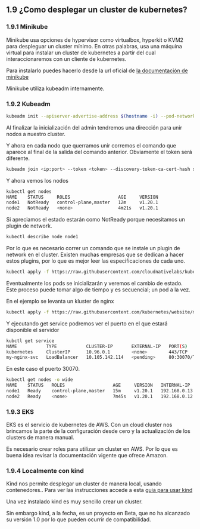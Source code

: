 ## 1.9 ¿Como desplegar un cluster de kubernetes?

### 1.9.1 Minikube

Minikube usa opciones de hypervisor como virtualbox, hyperkit o KVM2 para
despleguar un cluster mínimo. En otras palabras, usa una máquina virtual para
instalar un cluster de kubernetes a partir del cual interaccionaremos con un
cliente de kubernetes.

Para instalarlo puedes hacerlo desde la url oficial de [la documentación de
minikube](https://minikube.sigs.k8s.io/docs/start/)

Minikube utiliza kubeadm internamente.

### 1.9.2 Kubeadm

```bash
kubeadm init --apiserver-advertise-address $(hostname -i) --pod-network-cidr <ip>
```

Al finalizar la inicialización del admin tendremos una dirección para unir nodos
a nuestro cluster.

Y ahora en cada nodo que querramos unir corremos el comando que aparece al final
de la salida del comando anterior. Obviamente el token será diferente.

```bash
kubeadm join <ip:port> --token <token> --discovery-token-ca-cert-hash sha256:<hash>
```

Y ahora vemos los nodos

```bash
kubectl get nodes
NAME    STATUS     ROLES                  AGE     VERSION
node1   NotReady   control-plane,master   12m     v1.20.1
node2   NotReady   <none>                 4m21s   v1.20.1
```

Si apreciamos el estado estarán como NotReady porque necesitamos un plugin de
network.

```bash
kubectl describe node node1
```

Por lo que es necesario correr un comando que se instale un plugin de network en
el cluster. Existen muchas empresas que se dedican a hacer estos plugins, por lo
que es mejor leer las especificaciones de cada uno.

```bash
kubectl apply -f https://raw.githubusercontent.com/cloudnativelabs/kube-router/master/daemonset/kubeadm-kuberouter.yml
```

Eventualmente los pods se inicializarán y veremos el cambio de estado. Este
proceso puede tomar algo de tiempo y es secuencial; un pod a la vez.

En el ejemplo se levanta un kluster de nginx

```bash
kubectl apply -f https://raw.githubusercontent.com/kubernetes/website/master/content/en/examples/application/nginx-app.yml
```

Y ejecutando get service podremos ver el puerto en el que estará disponible el
servidor

```bash
kubctl get service
NAME           TYPE           CLUSTER-IP       EXTERNAL-IP   PORT(S)        AGE
kubernetes     ClusterIP      10.96.0.1        <none>        443/TCP        33m
my-nginx-svc   LoadBalancer   10.105.142.114   <pending>     80:30070/TCP   43s
```

En este caso el puerto 30070.

```bash
kubectl get nodes -o wide
NAME    STATUS   ROLES                  AGE     VERSION   INTERNAL-IP    EXTERNAL-IP   OS-IMAGE                KERNEL-VERSION      CONTAINER-RUNTIME
node1   Ready    control-plane,master   15m     v1.20.1   192.168.0.13   <none>        CentOS Linux 7 (Core)   4.4.0-101-generic   docker://20.10.1
node2   Ready    <none>                 7m45s   v1.20.1   192.168.0.12   <none>        CentOS Linux 7 (Core)   4.4.0-101-generic   docker://20.10.1
```

### 1.9.3 EKS

EKS es el servicio de kubernetes de AWS. Con un cloud cluster nos brincamos la
parte de la configuración desde cero y la actualización de los clusters de
manera manual.

Es necesario crear roles para utilizar un cluster en AWS. Por lo que es buena
idea revisar la documentación vigente que ofrece Amazon.

### 1.9.4 Localmente con kind

Kind nos permite desplegar un cluster de manera local, usando contenedores..
Para ver las instrucciones accede a esta [guia para usar
kind](https://jamesdefabia.github.io/docs/getting-started-guides/docker/)

Una vez instalado kind es muy sencillo crear un cluster. 

Sin embargo kind, a la fecha, es un proyecto en Beta, que no ha alcanzado su versión 1.0 por lo que pueden ocurrir de compatibilidad.

